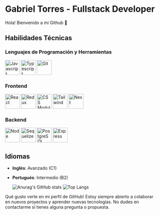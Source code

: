 # Gabriel Torres - Fullstack Developer

Hola! Bienvenido a mi Github 🤖

## Habilidades Técnicas

### Lenguajes de Programación y Herramientas
<p>
<img src="https://cdn.jsdelivr.net/gh/devicons/devicon@latest/icons/javascript/javascript-original.svg" alt="Javascript" width="48" height="48"/>
<img src="https://cdn.jsdelivr.net/gh/devicons/devicon@latest/icons/typescript/typescript-original.svg" alt="Typescript" width="48" height="48"/>
<img src="https://cdn.jsdelivr.net/gh/devicons/devicon@latest/icons/git/git-original-wordmark.svg" alt="Git" width="48" height="48"/>
</p>

### Frontend
<p>
<img src="https://github.com/GabTorres17/GabTorres17/assets/142117986/121ca84e-5637-4620-81a6-14579901ebfb" alt="React" width="48" height="48"/>
<img src="https://github.com/GabTorres17/GabTorres17/assets/142117986/2523c10d-1d28-4e81-ab2b-1563b52235c0" alt="Redux" width="48" height="48"/>
<img src="https://github.com/GabTorres17/GabTorres17/assets/142117986/f78d5a3b-8736-47a7-96b1-b9c82283a694" alt="CSS Modules" width="48" height="48"/>
<img src="https://github.com/GabTorres17/GabTorres17/assets/142117986/74fcdeea-8cb1-4c92-8b58-d8c010eca063" alt="Tailwind" width="48" height="48"/>
<img src="https://github.com/GabTorres17/GabTorres17/assets/142117986/2ad0d56e-63cc-4313-bcf5-cc0fd619a18b" alt="Next" width="48" height="48"/>
</p>

### Backend
<p>
<img src="https://cdn.jsdelivr.net/gh/devicons/devicon@latest/icons/nodejs/nodejs-original-wordmark.svg" alt="Node" width="48" height="48"/>
<img src="https://cdn.jsdelivr.net/gh/devicons/devicon@latest/icons/sequelize/sequelize-original-wordmark.svg" alt="Sequelize" width="48" height="48"/>
<img src="https://cdn.jsdelivr.net/gh/devicons/devicon@latest/icons/postgresql/postgresql-original-wordmark.svg" alt="PostgreSQL" width="48" height="48"/>
<img src="https://cdn.jsdelivr.net/gh/devicons/devicon@latest/icons/express/express-original-wordmark.svg" alt="Express" width="48" height="48"/>
</p>

## Idiomas

- **Inglés**: Avanzado (C1)
- **Portugués**: Intermedio (B2)


  ![Anurag's GitHub stats](https://github-readme-stats.vercel.app/api?username=gabtorres17&show_icons=true&rank_icon=github&theme=transparent&card_width=500px)
  ![Top Langs](https://github-readme-stats.vercel.app/api/top-langs/?username=gabtorres17&layout=compact&theme=transparent&card_width=500px)


Qué gusto verte en mi perfil de GitHub! Estoy siempre abierto a colaborar en nuevos proyectos y aprender nuevas tecnologías. No dudes en contactarme si tienes alguna pregunta o propuesta.

